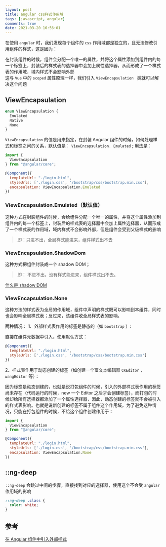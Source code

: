 ```yaml
---
layout: post
title: angular css样式作用域
tags: [javascript, angular]
comments: true
date: 2021-03-20 16:56:01
---
```


在使用 `angular` 时，我们发现每个组件的 `css` 作用域都是独立的，且无法修改引用组件的样式，这是因为：

<!-- more -->

在封装组件的时候，组件会分配一个唯一的属性，并将这个属性添加到组件内的每一个标签上，封装后的样式表的选择器中会加上属性选择器，从而形成了一个样式表的作用域，域内样式不会影响外部  
这与 `Vue` 中的 `scoped` 属性原理一样，我们引入 `ViewEncapsulation ` 类就可以解决这个问题

## ViewEncapsulation

```js
enum ViewEncapsulation {
  Emulated
  Native
  None
}
```

`ViewEncapsulation` 的值是用来指定，在封装 Angular 组件的时候，如何处理样式和标签之间的关系，默认值是： `ViewEncapsulation. Emulated` ;
用法是：

```js
import {
  ViewEncapsulation
} from "@angular/core";

@Component({
  templateUrl: "./login.html",
  styleUrls: ['./login.css', '/bootstrap/css/bootstrap.min.css'],
  encapsulation: ViewEncapsulation.Emulated
})
```

### ViewEncapsulation.Emulated（默认值）

这种方式在封装组件的时候，会给组件分配一个唯一的属性，并将这个属性添加到组件内的每一个标签上，封装后的样式表的选择器中会加上属性选择器，从而形成了一个样式表的作用域，域内样式不会影响外部，但是组件会受到父级样式的影响

> 即：只进不出，全局样式能进来，组件样式出不去

### ViewEncapsulation.ShadowDom

这种方式把组件封装成一个 shadow DOM；

> 即： 不进不出，没有样式能进来，组件样式出不去。

[什么是 shadow DOM](https://developer.mozilla.org/zh-CN/docs/Web/Web_Components/Using_shadow_DOM)

### ViewEncapsulation.None

这种方法的样式表为全局的作用域，组件中声明的样式既可以影响到本组件，同时也会影响全局样式表；反过来，该组件收全局样式表的影响。

两种情况：
1、外部样式表作用的标签是静态的（如 `bootstrap` ）:

直接在组件元数据中引入，使用默认方式：

```js
@Component({
  templateUrl: "./login.html",
  styleUrls: ['./login.css', '/bootstrap/css/bootstrap.min.css']
})
```

2、样式表作用于动态创建的标签（如创建一个富文本编辑器 `CKEditor` ， `wangEditor` 等）：

因为标签是动态创建的，也就是说打包组件的时候，引入的外部样式表作用的标签尚未存在（代码运行的时候，new 一个 Editor 之后才会创建标签），而打包的时候却给所有选择器都添加了一个属性选择器，因此，动态创建的标签就不会被引入的样式表影响。也就是说新创建的标签不属于组件这个作用域。为了避免这种情况，只能在打包组件的时候，不给这个组件创建作用于：

```js
import {
  ViewEncapsulation
} from "@angular/core";

@Component({
  templateUrl: "./login.html",
  styleUrls: ['./login.css', '/bootstrap/css/bootstrap.min.css'],
  encapsulation: ViewEncapsulation.None
})
```

## ::ng-deep

`::ng-deep` 会跳过中间的步骤，直接找到对应的选择器，使用这个不会受 `angular` 作用域的影响

```css
::ng-deep .class {
  color: white;
}
```

## 参考

[在 Angular 组件中引入外部样式](https://blog.csdn.net/u011135260/article/details/78196516)
